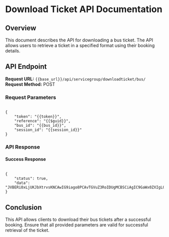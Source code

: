 # Download Ticket API Documentation

## Overview

This document describes the API for downloading a bus ticket. The API allows users to retrieve a ticket in a specified format using their booking details.

## API Endpoint

**Request URL:** `{{base_url}}/api/servicegroup/downloadticket/bus/`  
**Request Method:** POST

### Request Parameters
<pre><code class="json">
{
    "token": "{{token}}",
    "reference": "{{$guid}}",
    "bus_id": "{{bus_id}}",
    "session_id": "{{session_id}}"
}
</code></pre>

### API Response

#### Success Response

<pre><code class="json">
{
    "status": true,
    "data": "JVBERi0xLjUKJbXtrvsKNCAwIG9iago8PCAvTGVuZ3RoIDUgMCBSCiAgIC9GaWx0ZXIgL0ZsYXRl\nRGVjb2RlCj4+CnN0cmVhbQp4nN1V32/bNhB+119xj9QA0UeKFMUgCFbHKYIM8dpaRR/cPTCOHHuJ\nrUSWt+a/31E/bNkuhuWlwArDsnnkfXff8e6TAKRPJOiRKgGzVfASfISXIJFcahDacqMkKIPcGAP0\n1FDm8AXWAdae5QMMHMLDpvNIkCsrYQU6jjlKs7M87S1WcFtbWp/denEUt4fSWvoosrV0KN36FGX+\nS59UG+6nIiW15orI/HdSUidcUsh9Op1ln45MDTe1pfXZrRdHcfsojaWPkraWDqVbn6IckmrD/VSk\n4lgRwBs4eYeDZFrDPpc4IY77VHbLxWHIQwSUBwimMXQI7fIE4ZBKE+j/TeU402EWpP5crYv1v3bw\njOVSoI1TyFbBYB5hhCAgmwdT9j4UKSuLFZzBb65arNz6fhv+kd0EXloFT1CJxEB2H7BhUTzm93D3\nCmH2p9+2XEuMk3rzslhXblbBKK/c8mnjT1xlvXoTlRg1GN9tVGvVFfslMG2+tV2nwrZJ24Rjgn5N\nyt4QhME3A6Mi+Pg29pJkRyY6kcfsWbacPeYVeGbL9QMQCZ/4YPLs1nB+DoN3s2rrnrL8WwXn83w+\nR0wS+toLuLiA4eiyQRMN2jkiigtP/PbyMEy5ctWyxZ5HorN70iTFcWyEr+GUXZa5q6jE70JhWAUS\npYxQRCKuL6QPKSVPpZapgijmGpWJdQORhUJoVtBtfgilYcXjwpWuc99FZtDmsgOMeoiSa2O1qhHZ\nKH92ZbWl68qWq/yYAgMUZ4jw4fYEccpuim25zl/hmn6bFP6lsA53RZ1Sev54Xccf49KjNGUaTuo9\nZZPFcl69hcUh5o9mNGXj5cOiOmWCJEr+46851omOVdM4w+0GfPMge33OwyiRVrDfn/PSVUVzeVKR\nZ6rQ0njtPMZFGKk0lqwboRE1cG0S1IpGstL9lT811uMmjPaIkSApSWxqG+Sb7equgOulm+Ut/Ji6\n8Alul7OyuNtuaijSTGGUEUmXT"
}
</code></pre>

## Conclusion

This API allows clients to download their bus tickets after a successful booking. Ensure that all provided parameters are valid for successful retrieval of the ticket.
